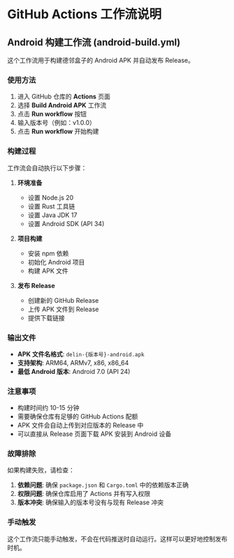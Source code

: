# GitHub Actions 工作流说明

## Android 构建工作流 (android-build.yml)

这个工作流用于构建德邻盒子的 Android APK 并自动发布 Release。

### 使用方法

1. 进入 GitHub 仓库的 **Actions** 页面
2. 选择 **Build Android APK** 工作流
3. 点击 **Run workflow** 按钮
4. 输入版本号（例如：v1.0.0）
5. 点击 **Run workflow** 开始构建

### 构建过程

工作流会自动执行以下步骤：

1. **环境准备**
   - 设置 Node.js 20
   - 设置 Rust 工具链
   - 设置 Java JDK 17
   - 设置 Android SDK (API 34)

2. **项目构建**
   - 安装 npm 依赖
   - 初始化 Android 项目
   - 构建 APK 文件

3. **发布 Release**
   - 创建新的 GitHub Release
   - 上传 APK 文件到 Release
   - 提供下载链接

### 输出文件

- **APK 文件名格式**: `delin-{版本号}-android.apk`
- **支持架构**: ARM64, ARMv7, x86, x86_64
- **最低 Android 版本**: Android 7.0 (API 24)

### 注意事项

- 构建时间约 10-15 分钟
- 需要确保仓库有足够的 GitHub Actions 配额
- APK 文件会自动上传到对应版本的 Release 中
- 可以直接从 Release 页面下载 APK 安装到 Android 设备

### 故障排除

如果构建失败，请检查：

1. **依赖问题**: 确保 `package.json` 和 `Cargo.toml` 中的依赖版本正确
2. **权限问题**: 确保仓库启用了 Actions 并有写入权限
3. **版本冲突**: 确保输入的版本号没有与现有 Release 冲突

### 手动触发

这个工作流只能手动触发，不会在代码推送时自动运行。这样可以更好地控制发布时机。